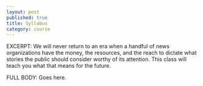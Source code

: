 ```yaml
---
layout: post
published: true
title: Syllabus
category: course
---
```

EXCERPT: We will never return to an era when a handful of news organizations have the money, the resources, and the reach to dictate what stories the public should consider worthy of its attention. This class will teach you what that means for the future.

FULL BODY: Goes here.